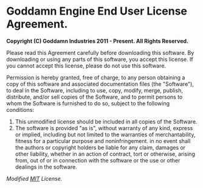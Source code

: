 Goddamn Engine End User License Agreement.
==========================================
**Copyright (C) Goddamn Industries 2011 - Present. All Rights Reserved.**

Please read this Agreement carefully before downloading this software. By downloading or using any parts of this software, you accept this license. If you cannot accept this license, please do not use this software.

Permission is hereby granted, free of charge, to any person obtaining a copy of this software and associated documentation files (the "Software"), to deal in the Software, including to use, copy, modify, merge, publish, distribute, and/or sell copies of the Software, and to permit persons to whom the Software is furnished to do so, subject to the following conditions:
 1. This unmodified license should be included in all copies of the Software. 
 2. The software is provided "as is", without warranty of any kind, express or implied, including but not limited to the warranties of merchantability, fitness for a particular purpose and noninfringement. in no event shall the authors or copyright holders be liable for any claim, damages or other liability, whether in an action of contract, tort or otherwise, arising from, out of or in connection with the software or the use or other dealings in the software.

_Modified [MIT](http://opensource.org/licenses/MIT) License._
